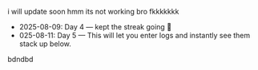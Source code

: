 i will update soon
hmm
its not working bro fkkkkkkk
- 2025-08-09: Day 4 — kept the streak going 🚀
- 025-08-11: Day 5 — This will let you enter logs and instantly see them stack up below.


bdndbd
